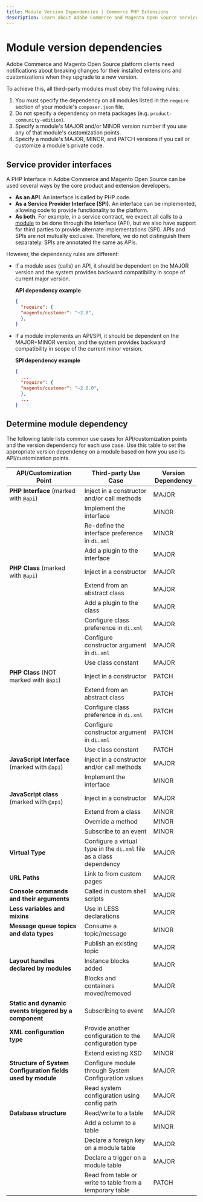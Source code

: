 ```yaml
---
title: Module Version Dependencies | Commerce PHP Extensions
description: Learn about Adobe Commerce and Magento Open Source service provider interfaces and module dependencies.
---
```


# Module version dependencies

Adobe Commerce and Magento Open Source platform clients need notifications about breaking changes for their installed extensions and customizations when they upgrade to a new version.

To achieve this, all third-party modules must obey the following rules:

1. You must specify the dependency on all modules listed in the `require` section of your module's `composer.json` file.
1. Do not specify a dependency on meta packages (e.g. `product-community-edition`).
1. Specify a module's MAJOR and/or MINOR version number if you use any of that module's customization points.
1. Specify a module's MAJOR, MINOR, and PATCH versions if you call or customize a module's private code.

## Service provider interfaces

A PHP Interface in Adobe Commerce and Magento Open Source can be used several ways by the core product and extension developers.

*  **As an API**. An interface is called by PHP code.
*  **As a Service Provider Interface (SPI)**. An interface can be implemented, allowing code to provide functionality to the platform.
*  **As both**. For example, in a service contract, we expect all calls to a [module](https://glossary.magento.com/module) to be done through the Interface (API), but we also have support for third parties to provide alternate implementations (SPI). APIs and SPIs are not mutually exclusive. Therefore, we do not distinguish them separately. SPIs are annotated the same as APIs.

However, the dependency rules are different:

*  If a module uses (calls) an API, it should be dependent on the MAJOR version and the system provides backward compatibility in scope of current major version.

   **API dependency example**

   ```json
   {
     "require": {
     "magento/customer": "~2.0",
     },
   }
   ```

*  If a module implements an API/SPI, it should be dependent on the MAJOR+MINOR version, and the system provides backward compatibility in scope of the current minor version.

   **SPI dependency example**

   ```json
   {
     ...
     "require": {
     "magento/customer": "~2.0.0",
     },
     ...
   }
   ```

## Determine module dependency

The following table lists common use cases for API/customization points and the version dependency for each use case.
Use this table to set the appropriate version dependency on a module based on how you use its API/customization points.

| API/Customization Point        | Third-party Use Case      | Version Dependency |
| ---- | --- | --- |
| **PHP Interface** (marked with `@api`)          | Inject in a constructor and/or call methods   | MAJOR  |
|   | Implement the interface   | MINOR  |
|   | Re-define the interface preference in `di.xml`| MINOR  |
|   | Add a plugin to the interface     | MAJOR  |
| **PHP Class** (marked with `@api`)  | Inject in a constructor   | MAJOR  |
|   | Extend from an abstract class     | MAJOR  |
|   | Add a plugin to the class | MAJOR  |
|   | Configure class preference in `di.xml`        | MAJOR  |
|   | Configure constructor argument in `di.xml`    | MAJOR  |
|   | Use class constant        | MAJOR  |
| **PHP Class** (NOT marked with `@api`)          | Inject in a constructor   | PATCH  |
|   | Extend from an abstract class     | PATCH  |
|   | Configure class preference in `di.xml`        | PATCH  |
|   | Configure constructor argument in `di.xml`    | PATCH  |
|   | Use class constant        | PATCH  |
| **JavaScript Interface** (marked with `@api`)   | Inject in a constructor and/or call methods   | MAJOR  |
|   | Implement the interface   | MINOR  |
| **JavaScript class** (marked with `@api`)       | Inject in a constructor   | MAJOR  |
|   | Extend from a class       | MINOR  |
|   | Override a method         | MINOR  |
|   | Subscribe to an event  | MINOR  |
| **Virtual Type**   | Configure a virtual type in the `di.xml` file as a class dependency        | MAJOR  |
| **URL Paths**      | Link to from custom pages | MAJOR  |
| **Console commands and their arguments**        | Called in custom shell scripts    | MAJOR  |
| **Less variables and mixins**  | Use in LESS declarations  | MAJOR  |
| **Message queue topics and data types**         | Consume a topic/message   | MINOR  |
|   | Publish an existing topic | MAJOR  |
| **Layout handles declared by modules**          | Instance blocks added     | MAJOR  |
|   | Blocks and containers moved/removed           | MAJOR  |
| **Static and dynamic events triggered by a component**      | Subscribing to event      | MAJOR  |
| **XML configuration type**     | Provide another configuration to the configuration type        | MAJOR  |
|   | Extend existing XSD       | MINOR  |
| **Structure of System Configuration fields used by module** | Configure module through System Configuration values           | MAJOR  |
|   | Read system configuration using config path   | MAJOR  |
| **Database structure**         | Read/write to a table     | MAJOR  |
|   | Add a column to a table   | MINOR  |
|   | Declare a foreign key on a module table       | MAJOR  |
|   | Declare a trigger on a module table           | MAJOR  |
|   | Read from table or write to table from a temporary table       | PATCH  |
